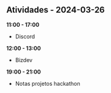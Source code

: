 ## Atividades - 2024-03-26

**11:00 - 17:00**

* Discord

**12:00 - 13:00**

* Bizdev

**19:00 - 21:00**

* Notas projetos hackathon